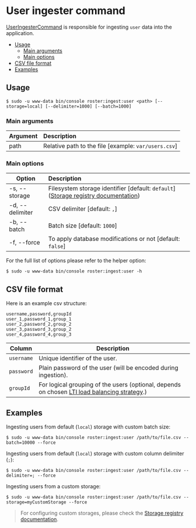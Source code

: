# User ingester command

[UserIngesterCommand](../../src/Command/Ingester/UserIngesterCommand.php) is responsible for ingesting `user` data into the application.

- [Usage](#usage)
    - [Main arguments](#main-arguments)
    - [Main options](#main-options)
- [CSV file format](#csv-file-format)
- [Examples](#examples)

## Usage
```shell script
$ sudo -u www-data bin/console roster:ingest:user <path> [--storage=local] [--delimiter=1000] [--batch=1000]
```

### Main arguments

| Argument | Description                                          |
| ---------|:-----------------------------------------------------|
| path     | Relative path to the file [example: `var/users.csv`] |

### Main options

| Option          | Description                                                                                                   |
| ----------------|:--------------------------------------------------------------------------------------------------------------|
| -s, --storage   | Filesystem storage identifier [default: `default`] ([Storage registry documentation](../storage-registry.md)) |
| -d, --delimiter | CSV delimiter [default: `,`]                                                                                  |
| -b, --batch     | Batch size [default: `1000`]                                                                                  |
| -f, --force     | To apply database modifications or not [default: `false`]                                                     |

For the full list of options please refer to the helper option:
```shell script
$ sudo -u www-data bin/console roster:ingest:user -h
```

## CSV file format

Here is an example csv structure: 

```csv
username,password,groupId
user_1,password_1,group_1
user_2,password_2,group_2
user_3,password_3,group_2
user_4,password_4,group_3
```

| Column | Description |
|--------|-------------|
| `username` | Unique identifier of the user. |
| `password` | Plain password of the user (will be encoded during ingestion). |
| `groupId` | For logical grouping of the users (optional, depends on chosen [LTI load balancing strategy](../devops-documentation.md#lti-load-balancing-strategy).) |

## Examples

Ingesting users from default (`local`) storage with custom batch size:
```shell script
$ sudo -u www-data bin/console roster:ingest:user /path/to/file.csv --batch=10000 --force
```

Ingesting users from default (`local`) storage with custom column delimiter (`;`):
```shell script
$ sudo -u www-data bin/console roster:ingest:user /path/to/file.csv --delimiter=; --force
```

Ingesting users from a custom storage:
```shell script
$ sudo -u www-data bin/console roster:ingest:user /path/to/file.csv --storage=myCustomStorage --force
```

> For configuring custom storages, please check the [Storage registry documentation](../storage-registry.md).
